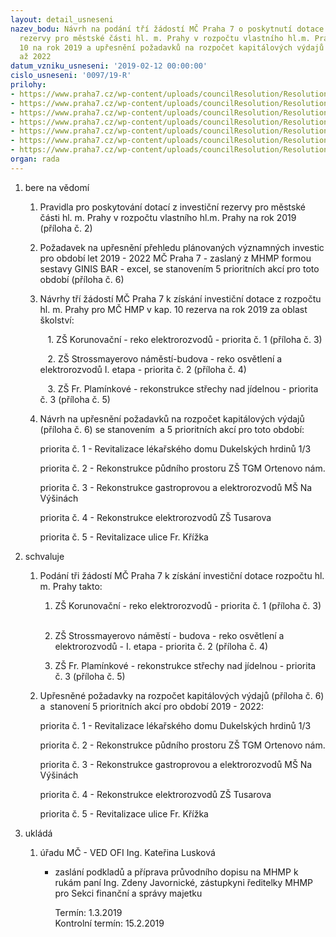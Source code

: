 ```yaml
---
layout: detail_usneseni
nazev_bodu: Návrh na podání tří žádostí MČ Praha 7 o poskytnutí dotace z investiční
  rezervy pro městské části hl. m. Prahy v rozpočtu vlastního hl.m. Prahy kapitoly
  10 na rok 2019 a upřesnění požadavků na rozpočet kapitálových výdajů na roky 2019
  až 2022
datum_vzniku_usneseni: '2019-02-12 00:00:00'
cislo_usneseni: '0097/19-R'
prilohy:
- https://www.praha7.cz/wp-content/uploads/councilResolution/Resolutions/30630/export/Duvodova_zprava~430361.doc
- https://www.praha7.cz/wp-content/uploads/councilResolution/Resolutions/30630/export/1_Pravidla_podavanizadostiodotacizrezervyproMC2019CES~430360.pdf
- https://www.praha7.cz/wp-content/uploads/councilResolution/Resolutions/30630/export/1_Formulare_zadosti_MC_o_dotace_ZS_Korunovacni_priloha_c~430359.xls
- https://www.praha7.cz/wp-content/uploads/councilResolution/Resolutions/30630/export/2Formulare_zadosti_MC_o_dotace_ZSStross_el_Ietapapriohac~430358.xls
- https://www.praha7.cz/wp-content/uploads/councilResolution/Resolutions/30630/export/3Formulare_zadosti_MC_o_dotace_ZSFrPlaminkoveprilohac~430357.xls
- https://www.praha7.cz/wp-content/uploads/councilResolution/Resolutions/30630/export/Praha_7prioritysloucenoupravenoposl_2~430356.xlsx
- https://www.praha7.cz/wp-content/uploads/councilResolution/Resolutions/30630/export/export~430770.pdf
organ: rada
---
```

<ol id="urzList" class="urzList_view"><li id="" class="urzClass1"><span name="1">bere na vědomí</span><ol class="urzOlClass decimal " id=""><li class="urzClass2" id="" style="text-align: left;"><span><p>Pravidla pro poskytování dotací z investiční rezervy pro městské části hl. m. Prahy v rozpočtu vlastního hl.m. Prahy na rok 2019 (příloha č. 2)<br></p></span></li><li class="urzClass2" id="" style="text-align: left;"><span><p>Požadavek na upřesnění přehledu plánovaných významných investic pro období let 2019 - 2022 MČ Praha 7 - zaslaný z MHMP formou sestavy GINIS BAR - excel, se stanovením 5 prioritních akcí pro toto období (příloha č. 6) <br></p></span></li><li class="urzClass2" id="" style="text-align: left;"><span><p>Návrhy tří žádostí MČ Praha 7 k získání investiční dotace z rozpočtu hl. m. Prahy pro MČ HMP v kap. 10 rezerva na rok 2019 za oblast školství: <br></p><p>&nbsp;&nbsp; 1. ZŠ Korunovační - reko elektrorozvodů - priorita č. 1 (příloha č. 3)<br></p><p>&nbsp;&nbsp;&nbsp;2. ZŠ Strossmayerovo náměstí-budova - reko osvětlení a elektrorozvodů I. etapa - priorita č. 2 (příloha č. 4)<br></p><p>&nbsp;&nbsp; 3. ZŠ Fr. Plamínkové - rekonstrukce střechy nad jídelnou - priorita č. 3 (příloha č. 5)<br></p></span></li><li class="urzClass2" id="" style="text-align: left;"><span><p>Návrh na upřesnění požadavků na rozpočet kapitálových výdajů (příloha č. 6) se stanovením&nbsp; a 5 prioritních akcí pro toto období:</p><p>priorita č. 1 - Revitalizace lékařského domu Dukelských hrdinů 1/3<br></p><p>priorita č. 2 - Rekonstrukce půdního prostoru ZŠ TGM Ortenovo nám.<br></p><p>priorita č. 3 - Rekonstrukce gastroprovou a elektrorozvodů MŠ Na&nbsp; Výšinách<br></p><p>priorita č. 4 - Rekonstrukce elektrorozvodů ZŠ Tusarova <br></p><p>priorita č. 5 - Revitalizace ulice Fr. Křížka <br></p></span></li></ol></li><li id="" class="urzClass1"><span name="24">schvaluje</span><ol class="urzOlClass decimal " id=""><li style="text-align: left;" id="" class="urzClass2"><span><p>Podání tři žádostí MČ Praha 7 k získání investiční dotace rozpočtu hl. m. Prahy takto: <br></p></span><ol class="urzUlClass"><li style="text-align: left;" id="" class="urzClass3"><span><p>ZŠ Korunovační - reko elektrorozvodů - priorita č. 1 (příloha č. 3)<br><br></p></span></li><li style="text-align: left;" id="" class="urzClass3"><span><p>ZŠ Strossmayerovo náměstí - budova - reko osvětlení a elektrorozvodů - I. etapa - priorita č. 2 (příloha č. 4)</p></span></li><li class="urzClass3" id="" style="text-align: left;"><span><p>ZŠ Fr. Plamínkové - rekonstrukce střechy nad jídelnou - priorita č. 3 (příloha č. 5)</p></span></li></ol></li><li class="urzClass2" id="" style="text-align: left;"><span><p>Upřesněné požadavky na rozpočet kapitálových výdajů (příloha č. 6) a&nbsp; stanovení 5 prioritních akcí pro období 2019 - 2022:<br></p><p>priorita č. 1 - Revitalizace lékařského domu Dukelských hrdinů 1/3</p><p>priorita č. 2 - Rekonstrukce půdního prostoru ZŠ TGM Ortenovo nám.</p><p>priorita č. 3 - Rekonstrukce gastroprovou a elektrorozvodů MŠ Na Výšinách</p><p>priorita č. 4 - Rekonstrukce elektrorozvodů ZŠ Tusarova</p><p>priorita č. 5 - Revitalizace ulice Fr. Křížka</p></span></li></ol></li><li class="urzClass1" id="urzUkoly"><span name="1">ukládá</span><ol class="urzOlClass"><li class="urzClass2"><span><p>úřadu MČ - VED OFI Ing. Kateřina Lusková</p></span><ul class="urzUlClass"><li class="urzClass3"><span><p>zaslání podkladů a příprava průvodního dopisu na MHMP k rukám paní Ing. Zdeny Javornické, zástupkyni ředitelky MHMP pro Sekci finanční a správy majetku</p></span><span class="urzUkolTermin">  Termín:&nbsp;1.3.2019</span><div class="urzUkolTermin">  Kontrolní termín:&nbsp;15.2.2019</div></li></ul></li></ol></li></ol>